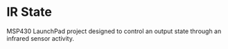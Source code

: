 # IR State

MSP430 LaunchPad project designed to control an output state through an infrared sensor activity.
